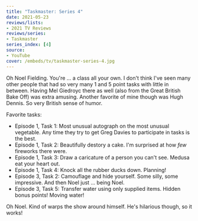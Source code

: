 ```yaml
---
title: "Taskmaster: Series 4"
date: 2021-05-23
reviews/lists:
- 2021 TV Reviews
reviews/series:
- Taskmaster
series_index: [4]
source:
- YouTube
cover: /embeds/tv/taskmaster-series-4.jpg
---
```

Oh Noel Fielding. You're ... a class all your own. I don't think I've seen many other people that had so very many 1 and 5 point tasks with little in between. Having Mel Giedroyc there as well (also from the Great British Bake Off) was extra amusing. Another favorite of mine though was Hugh Dennis. So very British sense of humor. 

Favorite tasks: 

* Episode 1, Task 1: Most unusual autograph on the most unusual vegetable. Any time they try to get Greg Davies to participate in tasks is the best. 
* Episode 1, Task 2: Beautifully destory a cake. I'm surprised at how *few* fireworks there were.
* Episode 1, Task 3: Draw a caricature of a person you can't see. Medusa eat your heart out. 
* Episode 1, Task 4: Knock all the rubber ducks down. Planning!
* Episode 3, Task 2: Camouflage and hide yourself. Some silly, some impressive. And then Noel just ... being Noel. 
* Episode 3, Task 5: Transfer water using only supplied items. Hidden bonus points! Moving water!

Oh Noel. Kind of warps the show around himself. He's hilarious though, so it works!